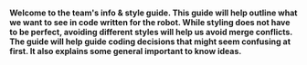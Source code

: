 #### Welcome to the team's info & style guide. This guide will help outline what we want to see in code written for the robot. While styling does not have to be perfect, avoiding different styles will help us avoid merge conflicts. The guide will help guide coding decisions that might seem confusing at first. It also explains some general important to know ideas.